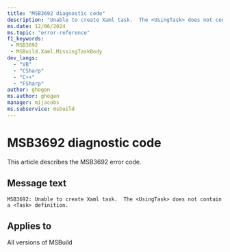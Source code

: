 ```yaml
---
title: "MSB3692 diagnostic code"
description: "Unable to create Xaml task.  The <UsingTask> does not contain a <Task> definition."
ms.date: 12/06/2024
ms.topic: "error-reference"
f1_keywords:
 - MSB3692
 - MSBuild.Xaml.MissingTaskBody
dev_langs:
  - "VB"
  - "CSharp"
  - "C++"
  - "FSharp"
author: ghogen
ms.author: ghogen
manager: mijacobs
ms.subservice: msbuild
---
```


# MSB3692 diagnostic code

<!-- :::ErrorDefinitionDescription::: -->
<!-- :::editable-content name="introDescription"::: -->
This article describes the MSB3692 error code.
<!-- :::editable-content-end::: -->

## Message text

`MSB3692: Unable to create Xaml task.  The <UsingTask> does not contain a <Task> definition.`

<!-- :::editable-content name="postOutputDescription"::: -->
<!--
{StrBegin="MSB3692: "}
-->
<!-- :::editable-content-end::: -->
<!-- :::ErrorDefinitionDescription-end::: -->

## Applies to

All versions of MSBuild
